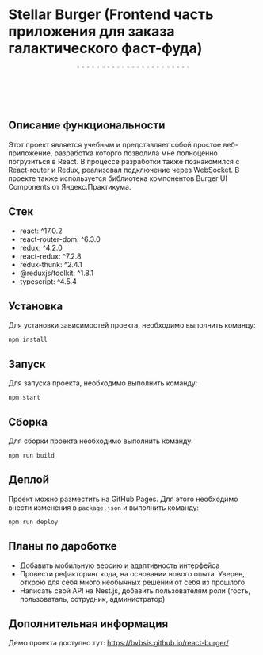 # Stellar Burger (Frontend часть приложения для заказа галактического фаст-фуда)

<p align="center"><img width=2% src="./public/favicon.ico"><img width=2% src="./public/favicon.ico"><img width=2% src="./public/favicon.ico"><img width=2% src="./public/favicon.ico"><img width=2% src="./public/favicon.ico"><img width=2% src="./public/favicon.ico"><img width=2% src="./public/favicon.ico"><img width=2% src="./public/favicon.ico"><img width=2% src="./public/favicon.ico"><img width=2% src="./public/favicon.ico"><img width=2% src="./public/favicon.ico"><img width=2% src="./public/favicon.ico"><img width=2% src="./public/favicon.ico"><img width=2% src="./public/favicon.ico"><img width=2% src="./public/favicon.ico"><img width=2% src="./public/favicon.ico"><img width=2% src="./public/favicon.ico"><img width=2% src="./public/favicon.ico"><img width=2% src="./public/favicon.ico"><img width=2% src="./public/favicon.ico"><img width=2% src="./public/favicon.ico"><img width=2% src="./public/favicon.ico"><img width=2% src="./public/favicon.ico"></p>

## Описание функциональности

Этот проект является учебным и представляет собой простое веб-приложение, разработка которго позволила мне полноценно погрузиться в React. В процессе разработки также познакомился с React-router и Redux, реализовал подключение через WebSocket. В проекте также используется библиотека компонентов Burger UI Components от Яндекс.Практикума.

## Стек

- react: ^17.0.2
- react-router-dom: ^6.3.0
- redux: ^4.2.0
- react-redux: ^7.2.8
- redux-thunk: ^2.4.1
- @reduxjs/toolkit: ^1.8.1
- typescript: ^4.5.4

## Установка

Для установки зависимостей проекта, необходимо выполнить команду:

```
npm install
```

## Запуск

Для запуска проекта, необходимо выполнить команду:

```
npm start
```

## Сборка

Для сборки проекта необходимо выполнить команду:

```
npm run build
```

## Деплой

Проект можно разместить на GitHub Pages. Для этого необходимо внести изменения в `package.json` и выполнить команду:

```
npm run deploy
```

## Планы по дароботке

- Добавить мобильную версию и адаптивность интерфейса
- Провести рефакторинг кода, на основании нового опыта. Уверен, открою для себя много необычных решений от себя из прошлого
- Написать свой API на Nest.js, добавить пользователям роли (гость, пользоваталь, сотрудник, администратор)


## Дополнительная информация

Демо проекта доступно тут: https://bvbsis.github.io/react-burger/


